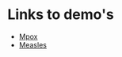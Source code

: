 


# Links to demo's

- [Mpox](https://listen2mpox.streamlit.app/)
- [Measles](https://measles.streamlit.app/)
